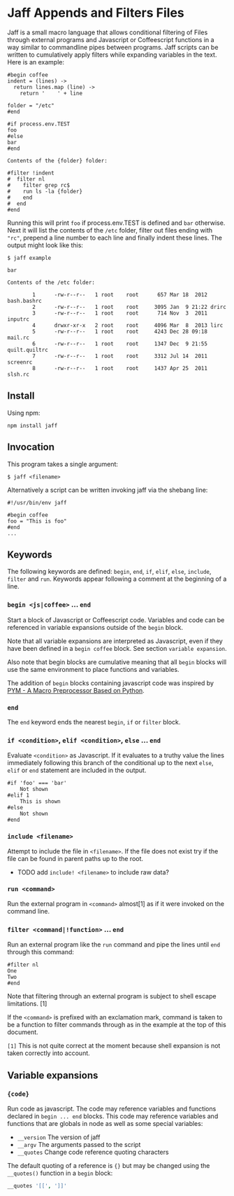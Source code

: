 # Jaff Appends and Filters Files

Jaff is a small macro language that allows conditional filtering of Files through
external programs and Javascript or Coffeescript functions in a way similar to
commandline pipes between programs.  Jaff scripts can be written to cumulatively
apply filters while expanding variables in the text.  Here is an example:

    #begin coffee
    indent = (lines) ->
      return lines.map (line) ->
        return '    ' + line

    folder = "/etc"
    #end

    #if process.env.TEST
    foo
    #else
    bar
    #end

    Contents of the {folder} folder:

    #filter !indent
    #  filter nl
    #    filter grep rc$
    #    run ls -la {folder}
    #    end
    #  end
    #end

Running this will print `foo` if process.env.TEST is defined and `bar`
otherwise. Next it will list the contents of the `/etc` folder, filter out files
ending with `"rc"`, prepend a line number to each line and finally indent these
lines.  The output might look like this:

    $ jaff example 

    bar

    Contents of the /etc folder:

            1      -rw-r--r--   1 root    root      657 Mar 18  2012 bash.bashrc
            2      -rw-r--r--   1 root    root     3095 Jan  9 21:22 drirc
            3      -rw-r--r--   1 root    root      714 Nov  3  2011 inputrc
            4      drwxr-xr-x   2 root    root     4096 Mar  8  2013 lirc
            5      -rw-r--r--   1 root    root     4243 Dec 28 09:18 mail.rc
            6      -rw-r--r--   1 root    root     1347 Dec  9 21:55 quilt.quiltrc
            7      -rw-r--r--   1 root    root     3312 Jul 14  2011 screenrc
            8      -rw-r--r--   1 root    root     1437 Apr 25  2011 slsh.rc

## Install

Using npm:

    npm install jaff

## Invocation

This program takes a single argument:

    $ jaff <filename>

Alternatively a script can be written invoking jaff via the shebang line:

    #!/usr/bin/env jaff

    #begin coffee
    foo = "This is foo"
    #end
    ...

## Keywords

The following keywords are defined: `begin`, `end`, `if`, `elif`, `else`,
`include`, `filter` and `run`.  Keywords appear following a comment at the
beginning of a line.

### `begin <js|coffee>` ... `end`

Start a block of Javascript or Coffeescript code.  Variables and code can be
referenced in variable expansions outside of the `begin` block.

Note that all variable expansions are interpreted as Javascript, even if they
have been defined in a `begin coffee` block.  See section `variable expansion`.

Also note that begin blocks are cumulative meaning that all `begin` blocks will
use the same environment to place functions and variables.

The addition of `begin` blocks containing javascript code was inspired by
<a href="http://citeseerx.ist.psu.edu/viewdoc/summary?doi=10.1.1.25.400" target="_blank">PYM - A Macro Preprocessor Based on Python</a>.

### `end`

The `end` keyword ends the nearest `begin`, `if` or `filter` block.  

### `if <condition>`, `elif <condition>`, `else` ... `end`

Evaluate `<condition>` as Javascript.  If it evaluates to a truthy value the
lines immediately following this branch of the conditional up to the next
`else`, `elif` or `end` statement are included in the output.

    #if 'foo' === 'bar'
        Not shown
    #elif 1
        This is shown
    #else
        Not shown
    #end

### `include <filename>`

Attempt to include the file in `<filename>`.  If the file does not exist try
if the file can be found in parent paths up to the root.

* TODO add `include! <filename>` to include raw data?

### `run <command>`

Run the external program in `<command>` almost[1] as if it were invoked on the
command line.

### `filter <command|!function>` ... `end`

Run an external program like the `run` command and pipe the lines until `end`
through this command:

    #filter nl
    One
    Two
    #end

Note that filtering through an external program is subject to shell escape
limitations. [1]

If the `<command>` is prefixed with an exclamation mark, command is taken to be
a function to filter commands through as in the example at the top of this
document.


`[1]` This is not quite correct at the moment because shell expansion is not taken
correctly into account.

## Variable expansions

### `{code}`

Run code as javascript. The code may reference variables and functions declared
in `begin ... end` blocks.  This code may reference variables and functions that 
are globals in node as well as some special variables:

* `__version` The version of jaff
* `__argv`    The arguments passed to the script
* `__quotes`  Change code reference quoting characters

The default quoting of a reference is `{}` but may be changed using the
`__quotes()` function in a `begin` block:

```coffee
__quotes '[[', ']]'

```

